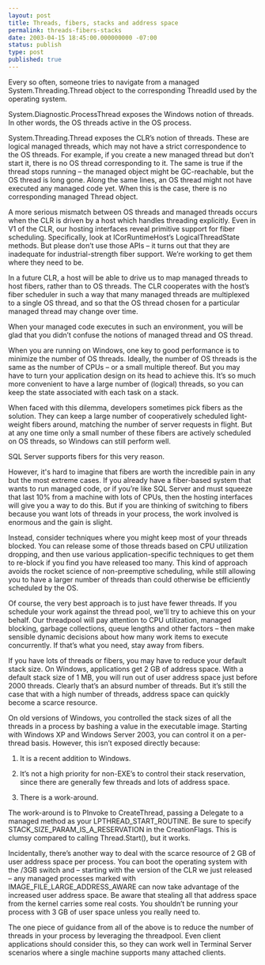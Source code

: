 ```yaml
---
layout: post
title: Threads, fibers, stacks and address space
permalink: threads-fibers-stacks
date: 2003-04-15 18:45:00.000000000 -07:00
status: publish
type: post
published: true
---
```


Every so often, someone tries to navigate from a managed System.Threading.Thread object to the corresponding ThreadId used by the operating system.

System.Diagnostic.ProcessThread exposes the Windows notion of threads.  In other words, the OS threads active in the OS process.

System.Threading.Thread exposes the CLR’s notion of threads.  These are logical managed threads, which may not have a strict correspondence to the OS threads.  For example, if you create a new managed thread but don’t start it, there is no OS thread corresponding to it.  The same is true if the thread stops running – the managed object might be GC-reachable, but the OS thread is long gone.  Along the same lines, an OS thread might not have executed any managed code yet.  When this is the case, there is no corresponding managed Thread object.

A more serious mismatch between OS threads and managed threads occurs when the CLR is driven by a host which handles threading explicitly.  Even in V1 of the CLR, our hosting interfaces reveal primitive support for fiber scheduling.  Specifically, look at ICorRuntimeHost’s LogicalThreadState methods.  But please don’t use those APIs – it turns out that they are inadequate for industrial-strength fiber support.  We’re working to get them where they need to be.

In a future CLR, a host will be able to drive us to map managed threads to host fibers, rather than to OS threads.  The CLR cooperates with the host’s fiber scheduler in such a way that many managed threads are multiplexed to a single OS thread, and so that the OS thread chosen for a particular managed thread may change over time.

When your managed code executes in such an environment, you will be glad that you didn’t confuse the notions of managed thread and OS thread.

When you are running on Windows, one key to good performance is to minimize the number of OS threads.  Ideally, the number of OS threads is the same as the number of CPUs – or a small multiple thereof.  But you may have to turn your application design on its head to achieve this.  It’s so much more convenient to have a large number of (logical) threads, so you can keep the state associated with each task on a stack.

When faced with this dilemma, developers sometimes pick fibers as the solution.  They can keep a large number of cooperatively scheduled light-weight fibers around, matching the number of server requests in flight.  But at any one time only a small number of these fibers are actively scheduled on OS threads, so Windows can still perform well.

SQL Server supports fibers for this very reason.

However, it's hard to imagine that fibers are worth the incredible pain in any but the most extreme cases.  If you already have a fiber-based system that wants to run managed code, or if you’re like SQL Server and must squeeze that last 10% from a machine with lots of CPUs, then the hosting interfaces will give you a way to do this.  But if you are thinking of switching to fibers because you want lots of threads in your process, the work involved is enormous and the gain is slight.

Instead, consider techniques where you might keep most of your threads blocked.  You can release some of those threads based on CPU utilization dropping, and then use various application-specific techniques to get them to re-block if you find you have released too many.  This kind of approach avoids the rocket science of non-preemptive scheduling, while still allowing you to have a larger number of threads than could otherwise be efficiently scheduled by the OS.

Of course, the very best approach is to just have fewer threads.  If you schedule your work against the thread pool, we'll try to achieve this on your behalf.  Our threadpool will pay attention to CPU utilization, managed blocking, garbage collections, queue lengths and other factors – then make sensible dynamic decisions about how many work items to execute concurrently.  If that’s what you need, stay away from fibers.

If you have lots of threads or fibers, you may have to reduce your default stack size.  On Windows, applications get 2 GB of address space.  With a default stack size of 1 MB, you will run out of user address space just before 2000 threads.  Clearly that’s an absurd number of threads.  But it’s still the case that with a high number of threads, address space can quickly become a scarce resource.

On old versions of Windows, you controlled the stack sizes of all the threads in a process by bashing a value in the executable image.  Starting with Windows XP and Windows Server 2003, you can control it on a per-thread basis.  However, this isn’t exposed directly because:

1. It is a recent addition to Windows.

2. It’s not a high priority for non-EXE’s to control their stack reservation, since there are generally few threads and lots of address space.

3. There is a work-around.

The work-around is to PInvoke to CreateThread, passing a Delegate to a managed method as your LPTHREAD_START_ROUTINE.  Be sure to specify STACK_SIZE_PARAM_IS_A_RESERVATION in the CreationFlags.  This is clumsy compared to calling Thread.Start(), but it works.

Incidentally, there’s another way to deal with the scarce resource of 2 GB of user address space per process.  You can boot the operating system with the /3GB switch and – starting with the version of the CLR we just released – any managed processes marked with IMAGE_FILE_LARGE_ADDRESS_AWARE can now take advantage of the increased user address space.  Be aware that stealing all that address space from the kernel carries some real costs.  You shouldn’t be running your process with 3 GB of user space unless you really need to.

The one piece of guidance from all of the above is to reduce the number of threads in your process by leveraging the threadpool.  Even client applications should consider this, so they can work well in Terminal Server scenarios where a single machine supports many attached clients.
